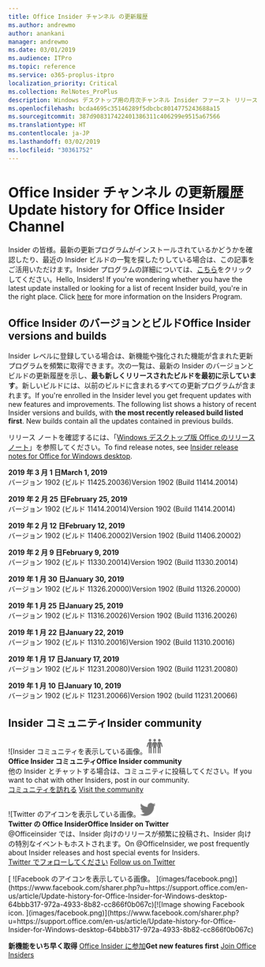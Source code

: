 ```yaml
---
title: Office Insider チャンネル の更新履歴
ms.author: andrewmo
author: anankani
manager: andrewmo
ms.date: 03/01/2019
ms.audience: ITPro
ms.topic: reference
ms.service: o365-proplus-itpro
localization_priority: Critical
ms.collection: RelNotes_ProPlus
description: Windows デスクトップ用の月次チャンネル Insider ファースト リリースの更新履歴を Insider の皆様に提供します。
ms.openlocfilehash: bcda4695c35146289f5dbcbc8014775243688a15
ms.sourcegitcommit: 387d908317422401386311c406299e9515a67566
ms.translationtype: HT
ms.contentlocale: ja-JP
ms.lasthandoff: 03/02/2019
ms.locfileid: "30361752"
---
```

# <a name="update-history-for-office-insider-channel"></a><span data-ttu-id="837a9-103">Office Insider チャンネル の更新履歴</span><span class="sxs-lookup"><span data-stu-id="837a9-103">Update history for Office Insider Channel</span></span>

<span data-ttu-id="837a9-p101">Insider の皆様。最新の更新プログラムがインストールされているかどうかを確認したり、最近の Insider ビルドの一覧を探したりしている場合は、この記事をご活用いただけます。Insider プログラムの詳細については、[こちら](https://insider.office.com/)をクリックしてください。</span><span class="sxs-lookup"><span data-stu-id="837a9-p101">Hello, Insiders! If you're wondering whether you have the latest update installed or looking for a list of recent Insider build, you're in the right place. Click [here](https://insider.office.com/) for more information on the Insiders Program.</span></span>

## <a name="office-insider-versions-and-builds"></a><span data-ttu-id="837a9-107">Office Insider のバージョンとビルド</span><span class="sxs-lookup"><span data-stu-id="837a9-107">Office Insider versions and builds</span></span>

<span data-ttu-id="837a9-p102">Insider レベルに登録している場合は、新機能や強化された機能が含まれた更新プログラムを頻繁に取得できます。次の一覧は、最新の Insider のバージョンとビルドの更新履歴を示し、**最も新しくリリースされたビルドを最初に示しています**。新しいビルドには、以前のビルドに含まれるすべての更新プログラムが含まれます。</span><span class="sxs-lookup"><span data-stu-id="837a9-p102">If you're enrolled in the Insider level you get frequent updates with new features and improvements. The following list shows a history of recent Insider versions and builds, with **the most recently released build listed first**. New builds contain all the updates contained in previous builds.</span></span> 

<span data-ttu-id="837a9-111">リリース ノートを確認するには、「[Windows デスクトップ版 Office のリリース ノート](https://support.office.com/ja-JP/article/insider-release-notes-for-office-for-windows-desktop-523b3d33-8f46-4c79-b427-fdcf40c0b433)」を参照してください。</span><span class="sxs-lookup"><span data-stu-id="837a9-111">To find release notes, see [Insider release notes for Office for Windows desktop](https://support.office.com/ja-JP/article/insider-release-notes-for-office-for-windows-desktop-523b3d33-8f46-4c79-b427-fdcf40c0b433).</span></span>

<span data-ttu-id="837a9-112">**2019 年 3 月 1 日**</span><span class="sxs-lookup"><span data-stu-id="837a9-112">**March 1, 2019**</span></span><br/> <span data-ttu-id="837a9-113">バージョン 1902 (ビルド 11425.20036)</span><span class="sxs-lookup"><span data-stu-id="837a9-113">Version 1902 (Build 11414.20014)</span></span><br/> 

<span data-ttu-id="837a9-114">**2019 年 2 月 25 日**</span><span class="sxs-lookup"><span data-stu-id="837a9-114">**February 25, 2019**</span></span><br/> <span data-ttu-id="837a9-115">バージョン 1902 (ビルド 11414.20014)</span><span class="sxs-lookup"><span data-stu-id="837a9-115">Version 1902 (Build 11414.20014)</span></span><br/> 

<span data-ttu-id="837a9-116">**2019 年 2 月 12 日**</span><span class="sxs-lookup"><span data-stu-id="837a9-116">**February 12, 2019**</span></span><br/> <span data-ttu-id="837a9-117">バージョン 1902 (ビルド 11406.20002)</span><span class="sxs-lookup"><span data-stu-id="837a9-117">Version 1902 (Build 11406.20002)</span></span><br/> 

<span data-ttu-id="837a9-118">**2019 年 2 月 9 日**</span><span class="sxs-lookup"><span data-stu-id="837a9-118">**February 9, 2019**</span></span><br/> <span data-ttu-id="837a9-119">バージョン 1902 (ビルド 11330.20014)</span><span class="sxs-lookup"><span data-stu-id="837a9-119">Version 1902 (Build 11330.20014)</span></span><br/> 

<span data-ttu-id="837a9-120">**2019 年 1 月 30 日**</span><span class="sxs-lookup"><span data-stu-id="837a9-120">**January 30, 2019**</span></span><br/> <span data-ttu-id="837a9-121">バージョン 1902 (ビルド 11326.20000)</span><span class="sxs-lookup"><span data-stu-id="837a9-121">Version 1902 (Build 11326.20000)</span></span><br/> 

<span data-ttu-id="837a9-122">**2019 年 1 月 25 日**</span><span class="sxs-lookup"><span data-stu-id="837a9-122">**January 25, 2019**</span></span><br/> <span data-ttu-id="837a9-123">バージョン 1902 (ビルド 11316.20026)</span><span class="sxs-lookup"><span data-stu-id="837a9-123">Version 1902 (Build 11316.20026)</span></span><br/> 

<span data-ttu-id="837a9-124">**2019 年 1 月 22 日**</span><span class="sxs-lookup"><span data-stu-id="837a9-124">**January 22, 2019**</span></span><br/> <span data-ttu-id="837a9-125">バージョン 1902 (ビルド 11310.20016)</span><span class="sxs-lookup"><span data-stu-id="837a9-125">Version 1902 (Build 11310.20016)</span></span><br/> 

<span data-ttu-id="837a9-126">**2019 年 1 月 17 日**</span><span class="sxs-lookup"><span data-stu-id="837a9-126">**January 17, 2019**</span></span><br/> <span data-ttu-id="837a9-127">バージョン 1902 (ビルド 11231.20080)</span><span class="sxs-lookup"><span data-stu-id="837a9-127">Version 1902 (Build 11231.20080)</span></span><br/>

<span data-ttu-id="837a9-128">**2019 年 1 月 10 日**</span><span class="sxs-lookup"><span data-stu-id="837a9-128">**January 10, 2019**</span></span><br/> <span data-ttu-id="837a9-129">バージョン 1902 (ビルド 11231.20066)</span><span class="sxs-lookup"><span data-stu-id="837a9-129">Version 1902 (build 11231.20066)</span></span><br/> 


## <a name="insider-community"></a><span data-ttu-id="837a9-130">Insider コミュニティ</span><span class="sxs-lookup"><span data-stu-id="837a9-130">Insider community</span></span>

<span data-ttu-id="837a9-131">![Insider コミュニティを表示している画像。</span><span class="sxs-lookup"><span data-stu-id="837a9-131">![Image showing insider community.</span></span> ](images/insidercommunity.png) <br/>
<span data-ttu-id="837a9-132">**Office Insider コミュニティ**</span><span class="sxs-lookup"><span data-stu-id="837a9-132">**Office Insider community**</span></span><br/> <span data-ttu-id="837a9-133">他の Insider とチャットする場合は、コミュニティに投稿してください。</span><span class="sxs-lookup"><span data-stu-id="837a9-133">If you want to chat with other Insiders, post in our community.</span></span><br/><span data-ttu-id="837a9-134"> 
[コミュニティを訪れる](https://go.microsoft.com/fwlink/?linkid=843493)</span><span class="sxs-lookup"><span data-stu-id="837a9-134"> 
[Visit the community](https://go.microsoft.com/fwlink/?linkid=843493)</span></span><br/> 

<span data-ttu-id="837a9-135">![Twitter のアイコンを表示している画像。</span><span class="sxs-lookup"><span data-stu-id="837a9-135">![Image showing twitter icon.</span></span> ](images/twitter.png)<br/>
<span data-ttu-id="837a9-136">**Twitter の Office Insider**</span><span class="sxs-lookup"><span data-stu-id="837a9-136">**Office Insider on Twitter**</span></span><br/> <span data-ttu-id="837a9-137">@Officeinsider では、Insider 向けのリリースが頻繁に投稿され、Insider 向けの特別なイベントもホストされます。</span><span class="sxs-lookup"><span data-stu-id="837a9-137">On @OfficeInsider, we post frequently about Insider releases and host special events for Insiders.</span></span><br/><span data-ttu-id="837a9-138"> 
[Twitter でフォローしてください](https://go.microsoft.com/fwlink/?linkid=717717)</span><span class="sxs-lookup"><span data-stu-id="837a9-138"> 
[Follow us on Twitter](https://go.microsoft.com/fwlink/?linkid=717717)</span></span><br/> 

<span data-ttu-id="837a9-139">
  [
  ![Facebook のアイコンを表示している画像。 ](images/facebook.png)](https://www.facebook.com/sharer.php?u=https://support.office.com/en-us/article/Update-history-for-Office-Insider-for-Windows-desktop-64bbb317-972a-4933-8b82-cc866f0b067c)</span><span class="sxs-lookup"><span data-stu-id="837a9-139">[![Image showing Facebook icon. ](images/facebook.png)](https://www.facebook.com/sharer.php?u=https://support.office.com/en-us/article/Update-history-for-Office-Insider-for-Windows-desktop-64bbb317-972a-4933-8b82-cc866f0b067c)</span></span>


<span data-ttu-id="837a9-140">**新機能をいち早く取得**
[Office Insider に参加](https://insider.office.com/)</span><span class="sxs-lookup"><span data-stu-id="837a9-140">**Get new features first**
[Join Office Insiders](https://insider.office.com/)</span></span>